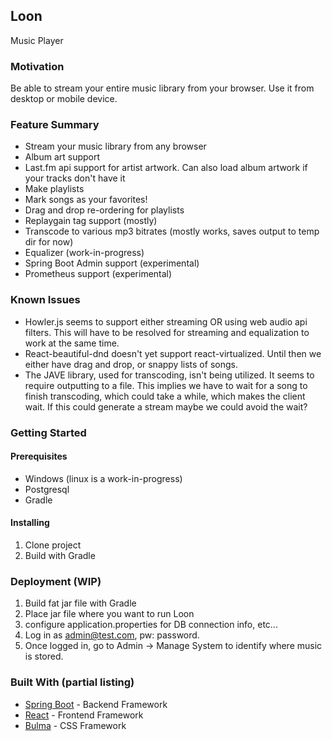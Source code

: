 ## Loon
Music Player

### Motivation
Be able to stream your entire music library from your browser. Use it from desktop or mobile device.
 

### Feature Summary
* Stream your music library from any browser
* Album art support
* Last.fm api support for artist artwork. Can also load album artwork if your tracks don't have it
* Make playlists
* Mark songs as your favorites!
* Drag and drop re-ordering for playlists
* Replaygain tag support (mostly)
* Transcode to various mp3 bitrates (mostly works, saves output to temp dir for now)
* Equalizer (work-in-progress)
* Spring Boot Admin support (experimental)
* Prometheus support (experimental)

### Known Issues
* Howler.js seems to support either streaming OR using web audio api filters. This will have to be resolved for
  streaming and equalization to work at the same time.
* React-beautiful-dnd doesn't yet support react-virtualized. Until then we either have drag and drop, or snappy 
  lists of songs.
* The JAVE library, used for transcoding, isn't being utilized. It seems to require outputting to a file. This
  implies we have to wait for a song to finish transcoding, which could take a while, which makes the client wait.
  If this could generate a stream maybe we could avoid the wait?

### Getting Started

#### Prerequisites
* Windows (linux is a work-in-progress)
* Postgresql
* Gradle

#### Installing
1. Clone project
2. Build with Gradle

### Deployment (WIP)
1. Build fat jar file with Gradle
2. Place jar file where you want to run Loon
3. configure application.properties for DB connection info, etc...
4. Log in as admin@test.com, pw: password.
5. Once logged in, go to Admin -> Manage System to identify where music is stored.

### Built With (partial listing)
* [Spring Boot](https://spring.io/projects/spring-boot) - Backend Framework
* [React](https://reactjs.org/) - Frontend Framework
* [Bulma](https://bulma.io/) - CSS Framework
